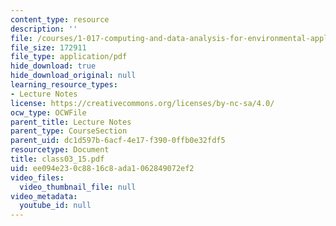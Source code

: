 ```yaml
---
content_type: resource
description: ''
file: /courses/1-017-computing-and-data-analysis-for-environmental-applications-fall-2003/ee094e230c8816c8ada1062849072ef2_class03_15.pdf
file_size: 172911
file_type: application/pdf
hide_download: true
hide_download_original: null
learning_resource_types:
- Lecture Notes
license: https://creativecommons.org/licenses/by-nc-sa/4.0/
ocw_type: OCWFile
parent_title: Lecture Notes
parent_type: CourseSection
parent_uid: dc1d597b-6acf-4e17-f390-0ffb0e32fdf5
resourcetype: Document
title: class03_15.pdf
uid: ee094e23-0c88-16c8-ada1-062849072ef2
video_files:
  video_thumbnail_file: null
video_metadata:
  youtube_id: null
---
```

